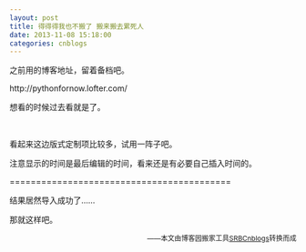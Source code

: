 ```yaml
---
layout: post
title: 得得得我也不搬了 搬来搬去累死人
date: 2013-11-08 15:18:00
categories: cnblogs
---
```


<p>之前用的博客地址，留着备档吧。</p>
<p>http://pythonfornow.lofter.com/</p>
<p>想看的时候过去看就是了。</p>
<p>&nbsp;</p>
<p>看起来这边版式定制项比较多，试用一阵子吧。</p>
<p>注意显示的时间是最后编辑的时间，看来还是有必要自己插入时间的。</p>
<p>==========================================</p>
<p>结果居然导入成功了&hellip;&hellip;</p>
<p>那就这样吧。</p>

<p align=right><span style="font-size: 12px">——本文由博客园搬家工具<a href="https://github.com/mlxy/SRBCnblogs">SRBCnblogs</a>转换而成</span></p>